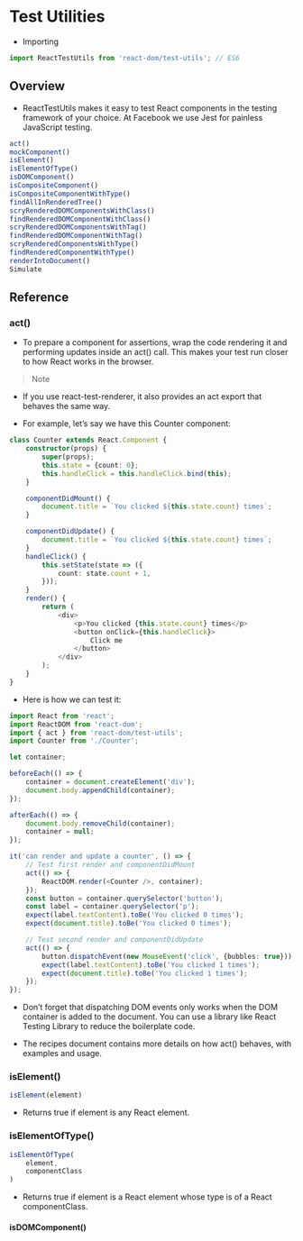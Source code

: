 # Test Utilities

* Importing

```ts
import ReactTestUtils from 'react-dom/test-utils'; // ES6
```

## Overview

* ReactTestUtils makes it easy to test React components in the testing framework of your choice. At Facebook we use Jest for painless JavaScript testing.

```ts
act()
mockComponent()
isElement()
isElementOfType()
isDOMComponent()
isCompositeComponent()
isCompositeComponentWithType()
findAllInRenderedTree()
scryRenderedDOMComponentsWithClass()
findRenderedDOMComponentWithClass()
scryRenderedDOMComponentsWithTag()
findRenderedDOMComponentWithTag()
scryRenderedComponentsWithType()
findRenderedComponentWithType()
renderIntoDocument()
Simulate
```

## Reference

### act()

* To prepare a component for assertions, wrap the code rendering it and performing updates inside an act() call. This makes your test run closer to how React works in the browser.

> Note

* If you use react-test-renderer, it also provides an act export that behaves the same way.

* For example, let’s say we have this Counter component:

```ts
class Counter extends React.Component {
    constructor(props) {
        super(props);
        this.state = {count: 0};
        this.handleClick = this.handleClick.bind(this);
    }

    componentDidMount() {
        document.title = `You clicked ${this.state.count} times`;
    }

    componentDidUpdate() {
        document.title = `You clicked ${this.state.count} times`;
    }
    handleClick() {
        this.setState(state => ({
            count: state.count + 1,
        }));
    }
    render() {
        return (
            <div>
                <p>You clicked {this.state.count} times</p>
                <button onClick={this.handleClick}>
                    Click me
                </button>
            </div>
        );
    }
}
```

* Here is how we can test it:

```ts
import React from 'react';
import ReactDOM from 'react-dom';
import { act } from 'react-dom/test-utils';
import Counter from './Counter';

let container;

beforeEach(() => {
    container = document.createElement('div');
    document.body.appendChild(container);
});

afterEach(() => {
    document.body.removeChild(container);
    container = null;
});

it('can render and update a counter', () => {
    // Test first render and componentDidMount
    act(() => {
        ReactDOM.render(<Counter />, container);
    });
    const button = container.querySelector('button');
    const label = container.querySelector('p');
    expect(label.textContent).toBe('You clicked 0 times');
    expect(document.title).toBe('You clicked 0 times');

    // Test second render and componentDidUpdate
    act(() => {
        button.dispatchEvent(new MouseEvent('click', {bubbles: true}));
        expect(label.textContent).toBe('You clicked 1 times');
        expect(document.title).toBe('You clicked 1 times');
    });
});
```

* Don’t forget that dispatching DOM events only works when the DOM container is added to the document. You can use a library like React Testing Library to reduce the boilerplate code.

* The recipes document contains more details on how act() behaves, with examples and usage.

### isElement()

```ts
isElement(element)
```

* Returns true if element is any React element.

### isElementOfType()

```ts
isElementOfType(
    element,
    componentClass
)
```

* Returns true if element is a React element whose type is of a React componentClass.

#### isDOMComponent()